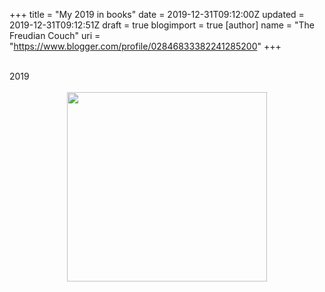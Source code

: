 +++
title = "My 2019 in books"
date = 2019-12-31T09:12:00Z
updated = 2019-12-31T09:12:51Z
draft = true
blogimport = true 
[author]
	name = "The Freudian Couch"
	uri = "https://www.blogger.com/profile/02846833382241285200"
+++

<div dir="ltr" style="text-align: left;" trbidi="on">
<br />
2019<br />
<br />
<div class="separator" style="clear: both; text-align: center;">
<a href="https://blogger.googleusercontent.com/img/b/R29vZ2xl/AVvXsEhhIlW2LfBCvJA-BvNyeQDHBjyatNF_AA2nP60HEVlTtVIkqLkhwtgSXah0_KkSbfg33rGSgxDTpOc_jAMorxtVLtcfpwIwcZAZBk6OFyumKwnHO58cS-zs4mcjLHmy2Z_mgaI2dcU0oLrB/s1600/2019_Books.png" imageanchor="1" style="margin-left: 1em; margin-right: 1em;"><img border="0" data-original-height="1518" data-original-width="1600" height="303" src="https://blogger.googleusercontent.com/img/b/R29vZ2xl/AVvXsEhhIlW2LfBCvJA-BvNyeQDHBjyatNF_AA2nP60HEVlTtVIkqLkhwtgSXah0_KkSbfg33rGSgxDTpOc_jAMorxtVLtcfpwIwcZAZBk6OFyumKwnHO58cS-zs4mcjLHmy2Z_mgaI2dcU0oLrB/s320/2019_Books.png" width="320" /></a></div>
<br />
<br /></div>

